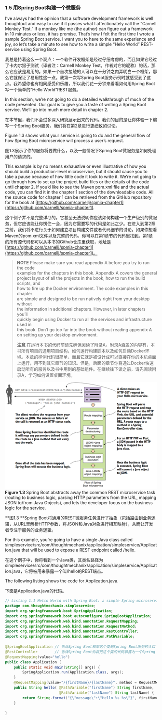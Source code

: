 ### 1.5 用Spring Boot构建一个微服务

I’ve always had the opinion that a software development framework is well thoughtout and easy to use if it passes what I affectionately call the “Carnell Monkey Test.” If a monkey like me \(the author\) can figure out a framework in 10 minutes or less, it has promise. That’s how I felt the first time I wrote a sample Spring Boot service. I want you to have to the same experience and joy, so let’s take a minute to see how to write a simple “Hello World” REST-service using Spring Boot.

我总是持着这么一个观点：一个软件开发框架是经过仔细考虑的，而且如果它经过了卡内尔猴子测试（译者注：Carnell Monkey Test，作者对它的昵称）的话，那么它应该是易用的。如果一个首次接触的人可以在十分钟之内弄明白一个框架，那么它就保证了易用性这一点。我第一次写Spring Boot服务示例时就感受到了这点。我希望你也有相同感受和乐趣，所以我们花一分钟来看看如何用Spring Boot写一个简单的”Hello World”REST服务。

In this section, we’re not going to do a detailed walkthrough of much of the code presented. Our goal is to give you a taste of writing a Spring Boot service. We’ll go into much more detail in chapter 2.

在本节里，我们不会过多深入研究展示出来的代码。我们的目的是让你体验一下编写一个Spring Boot服务。我们将在第2章进行更细致的讨论。

Figure 1.3 shows what your service is going to do and the general flow of how Spring Boot microservice will process a user’s request.

图1.3展示了你的服务将要做什么，以及一般情况下Spring Boot微服务是如何处理用户的请求的。

This example is by no means exhaustive or even illustrative of how you should build a production-level microservice, but it should cause you to take a pause because of how little code it took to write it. We’re not going to go through how to set up the project build files or the details of the code until chapter 2. If you’d like to see the Maven pom.xml file and the actual code, you can find it in the chapter 1 section of the downloadable code. All the source code for chapter 1 can be retrieved from the GitHub repository for the book at [https://github.com/carnellj/spmia-chapter1](https://github.com/carnellj/spmia-chapter1).

这个例子并不是完整详尽的，它甚至无法说明你应该如何构建一个生产级别的微服务，但它应该能让你愣住一会，因为它需要写的代码是如此之少。在进入到第2章之前，我们将不进行关于如何建立项目构建文件或者代码细节的讨论。如果你想看Maven的pom.xml文件以及完整的代码，你可以在第1章节的代码里找到。第1章的所有源代码都可以从本书的Github仓库里获取，地址是[https://github.com/carnellj/spmia-chapter1](https://github.com/carnellj/spmia-chapter1)。

> **NOTE** Please make sure you read appendix A before you try to run the code  
>  examples for the chapters in this book. Appendix A covers the general project layout of all the projects in the book, how to run the build scripts, and  
>  how to fire up the Docker environment. The code examples in this chapter  
>  are simple and designed to be run natively right from your desktop without  
>  the information in additional chapters. However, in later chapters you’ll  
>  quickly begin using Docker to run all the services and infrastructure used in  
>  this book. Don’t go too far into the book without reading appendix A on setting up your desktop environment.
>
> **注意** 在运行本书的代码前请先确保阅读了附录A。附录A涵盖的内容有，本书所有项目的通用项目结构，如何运行构建脚本以及如何启动Docker环境。本章的样例代码很简单，而且它就是被设计成可以直接在你的本机桌面上运行，用不到其它章节的知识。但是，后面的章节你将通过Docker快速启动所有的服务以及书中用到的基础组件。在继续往下读之前，请先阅读附录A，学习如何设置桌面环境。

![](/assets/figure1.3.png)**Figure 1.3** Spring Boot abstracts away the common REST microservice task \(routing to business logic, parsing HTTP parameters from the URL, mapping JSON to/from Java Objects\), and lets the developer focus on the business logic for the service.

**图1.3 **Spring Boot将通用的REST微服务任务进行了抽象（包括路由到业务逻辑，从URL里解析HTTP参数，将JSON和Java对象进行相互映射），从而让开发者专注于服务的业务逻辑。

For this example, you’re going to have a single Java class called simpleservice/src/com/thoughtmechanix/application/simpleservice/Application.java that will be used to expose a REST endpoint called /hello.

在这个例子中，你将看到一个Java类，其类名路径为simpleservice/src/com/thoughtmechanix/application/simpleservice/Application.java，它将被用来暴露一个叫/hello的REST端点。

The following listing shows the code for Application.java.

下面是Application.java的代码。

```java
// Listing 1.1 Hello World with Spring Boot: a simple Spring microservice
package com.thoughtmechanix.simpleservice;
import org.springframework.boot.SpringApplication;
import org.springframework.boot.autoconfigure.SpringBootApplication;
import org.springframework.web.bind.annotation.RequestMapping;
import org.springframework.web.bind.annotation.RequestMethod;
import org.springframework.web.bind.annotation.RestController;
import org.springframework.web.bind.annotation.PathVariable;

@SpringBootApplication // 告诉Spring Boot框架这个类是Spring Boot服务的入口
@RestController        // 告诉Spring Boot你将把这个类的代码暴露为一个Spring RestController类
@RequestMapping(value="hello")
public class Application {
    public static void main(String[] args) {
        SpringApplication.run(Application.class, args);
    }
    @RequestMapping(value="/{firstName}/{lastName}", method = RequestMethod.GET)
    public String hello( @PathVariable("firstName") String firstName,
                         @PathVariable("lastName") String lastName) {
        return String.format("{\"message\":\"Hello %s %s\"}", firstName, lastName);
    }

}
```



